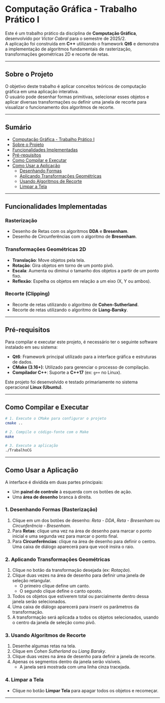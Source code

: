 # Computação Gráfica - Trabalho Prático I

Este é um trabalho prático da disciplina de **Computação Gráfica**, desenvolvido por *Victor Cabral* para o semestre de 2025/2.  
A aplicação foi construída em **C++** utilizando o framework **Qt6** e demonstra a implementação de algoritmos fundamentais de rasterização, transformações geométricas 2D e recorte de retas.

---

## Sobre o Projeto
O objetivo deste trabalho é aplicar conceitos teóricos de computação gráfica em uma aplicação interativa.  
O usuário pode desenhar formas primitivas, selecionar esses objetos e aplicar diversas transformações ou definir uma janela de recorte para visualizar o funcionamento dos algoritmos de recorte.

---

## Sumário
- [Computação Gráfica - Trabalho Prático I](#computação-gráfica---trabalho-prático-i)  
- [Sobre o Projeto](#sobre-o-projeto)  
- [Funcionalidades Implementadas](#funcionalidades-implementadas)  
- [Pré-requisitos](#pré-requisitos)  
- [Como Compilar e Executar](#como-compilar-e-executar)  
- [Como Usar a Aplicação](#como-usar-a-aplicação)  
  - [Desenhando Formas](#1-desenhando-formas-rasterização)  
  - [Aplicando Transformações Geométricas](#2-aplicando-transformações-geométricas)  
  - [Usando Algoritmos de Recorte](#3-usando-algoritmos-de-recorte)  
  - [Limpar a Tela](#4-limpar-a-tela) 
---
## Funcionalidades Implementadas

### Rasterização
- Desenho de Retas com os algoritmos **DDA** e **Bresenham**.  
- Desenho de Circunferências com o algoritmo de **Bresenham**.

### Transformações Geométricas 2D
- **Translação**: Move objetos pela tela.  
- **Rotação**: Gira objetos em torno de um ponto pivô.  
- **Escala**: Aumenta ou diminui o tamanho dos objetos a partir de um ponto fixo.  
- **Reflexão**: Espelha os objetos em relação a um eixo (X, Y ou ambos).  

### Recorte (Clipping)
- Recorte de retas utilizando o algoritmo de **Cohen-Sutherland**.  
- Recorte de retas utilizando o algoritmo de **Liang-Barsky**.

---

## Pré-requisitos
Para compilar e executar este projeto, é necessário ter o seguinte software instalado em seu sistema:
- **Qt6**: Framework principal utilizado para a interface gráfica e estruturas de dados.  
- **CMake (3.16+)**: Utilizado para gerenciar o processo de compilação.  
- **Compilador C++**: Suporte a **C++17** (ex: `g++` no Linux).  

Este projeto foi desenvolvido e testado primariamente no sistema operacional **Linux (Ubuntu)**.

---

## Como Compilar e Executar

```bash
# 1. Execute o CMake para configurar o projeto
cmake ..

# 2. Compile o código-fonte com o Make
make

# 3. Execute a aplicação
./TrabalhoCG
```

---

## Como Usar a Aplicação

A interface é dividida em duas partes principais:  
- Um **painel de controle** à esquerda com os botões de ação.  
- Uma **área de desenho** branca à direita.  

### 1. Desenhando Formas (Rasterização)
1. Clique em um dos botões de desenho: *Reta - DDA*, *Reta - Bresenham* ou *Circunferência - Bresenham*.  
2. Para **Retas**: clique uma vez na área de desenho para marcar o ponto inicial e uma segunda vez para marcar o ponto final.  
3. Para **Circunferências**: clique na área de desenho para definir o centro. Uma caixa de diálogo aparecerá para que você insira o raio.  

### 2. Aplicando Transformações Geométricas
1. Clique no botão da transformação desejada (ex: *Rotação*).  
2. Clique duas vezes na área de desenho para definir uma janela de seleção retangular.  
   - O primeiro clique define um canto.  
   - O segundo clique define o canto oposto.  
3. Todos os objetos que estiverem total ou parcialmente dentro dessa janela serão selecionados.  
4. Uma caixa de diálogo aparecerá para inserir os parâmetros da transformação.  
5. A transformação será aplicada a todos os objetos selecionados, usando o centro da janela de seleção como pivô.  

### 3. Usando Algoritmos de Recorte
1. Desenhe algumas retas na tela.  
2. Clique em *Cohen Sutherland* ou *Liang Barsky*.  
3. Clique duas vezes na área de desenho para definir a janela de recorte.  
4. Apenas os segmentos dentro da janela serão visíveis.  
   - A janela será mostrada com uma linha cinza tracejada.  

### 4. Limpar a Tela
- Clique no botão **Limpar Tela** para apagar todos os objetos e recomeçar.  

---
